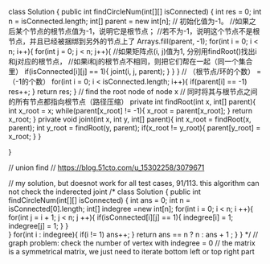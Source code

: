 class Solution {
    public int findCircleNum(int[][] isConnected) {
        int res = 0;
        int n = isConnected.length;
        int[] parent = new int[n];
        // 初始化值为-1。
        //如果之后某个节点的根节点值为-1，说明它是根节点；
        //若不为-1，说明这个节点不是根节点，并且已经被捆绑到另外的节点上了
        Arrays.fill(parent, -1); 
        for(int i = 0; i < n; i++){
            for(int j = 0; j < n; j++){
                //如果矩阵点(i, j)值为1, 分别用findRoot()找出i和j对应的根节点，
                //如果i和j的根节点不相同，则把它们帮在一起（同一个集合里）
                if(isConnected[i][j] == 1){
                    joint(i, j, parent);
                }
            }
        }
        // （根节点/环的个数） = （-1的个数）
        for(int i = 0; i < isConnected.length; i++){
            if(parent[i] == -1) res++;
        }
        return res;
    }
    // find the root node of node x
    // 同时将其与根节点之间的所有节点都指向根节点（路径压缩）
    private int findRoot(int x, int[] parent){
        int x_root = x;
        while(parent[x_root] != -1){
            x_root = parent[x_root];
        }
        return x_root;
    }
    private void joint(int x, int y, int[] parent){
        int x_root = findRoot(x, parent);
        int y_root = findRoot(y, parent);
        if(x_root != y_root){
            parent[y_root] = x_root;
        }
    }

}

// union find
// https://blog.51cto.com/u_15302258/3079671


// my solution, but doesnot work for all test cases, 91/113. this algorithm can not check the inderected joint
/*
class Solution {
    public int findCircleNum(int[][] isConnected) {
        int ans = 0;
        int n = isConnected[0].length; 
        int[] indegree =new int[n];
        for(int i = 0; i < n; i ++){
            for(int j = i + 1; j < n; j ++){
                if(isConnected[i][j] == 1){
                    indegree[i] = 1;
                    indegree[j] = 1;
                }
            }           
        }
        for(int i : indegree){
            if(i != 1) ans++;
        }
        return ans == n ? n : ans + 1 ;
    }
}
*/
// graph problem: check the number of vertex with indegree = 0
// the matrix is a symmetrical matrix, we just need to iterate bottom left or top right part 